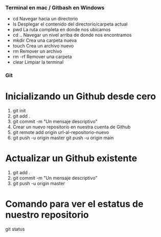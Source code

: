
### Terminal en mac / Gitbash en Windows
- cd        Navegar hacia un directorio
- ls        Desplegar el contenido del directorio/carpeta actual
- pwd       La ruta completa en donde nos ubicamos
- cd ..     Navegar un nivel arriba de donde nos encontramos
- mkdir     Crea una carpeta nueva
- touch     Crea un archivo nuevo
- rm        Remover un archivo
- rm -rf    Remover una carpeta
- clear     Limpiar la terminal

### Git
# Inicializando un Github desde cero
1. git init
2. git add .
3. git commit -m "Un mensaje descriptivo"
4. Crear un nuevo repositorio en nuestra cuenta de Github
5. git remote add origin url-al-repositorio-nuevo
6. git push -u origin master
   git push -u origin main

# Actualizar un Github existente
1. git add .
2. git commit -m "Un mensaje descriptivo"
3. git push -u origin master

# Comando para ver el estatus de nuestro repositorio
git status
